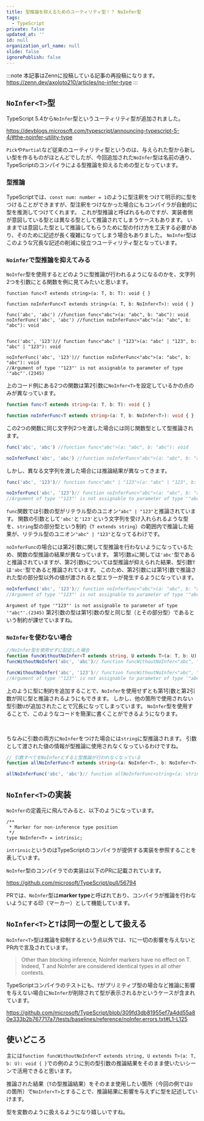 ```yaml
---
title: 型推論を抑えるためのユーティリティ型！？ NoInfer型
tags:
  - TypeScript
private: false
updated_at: ''
id: null
organization_url_name: null
slide: false
ignorePublish: false
---
```

:::note
本記事はZennに投稿している記事の再投稿になります。
https://zenn.dev/axoloto210/articles/no-infer-type
:::
## `NoInfer<T>`型
TypeScript 5.4から`NoInfer`型というユーティリティ型が追加されました。

https://devblogs.microsoft.com/typescript/announcing-typescript-5-4/#the-noinfer-utility-type

`Pick`や`Partial`など従来のユーティリティ型というのは、与えられた型から新しい型を作るものがほとんどでしたが、今回追加された`NoInfer`型は名前の通り、TypeScriptのコンパイラによる型推論を抑えるための型となっています。

### 型推論
TypeScriptでは、`const num: number = 1`のように型注釈をつけて明示的に型をつけることができますが、型注釈をつけなかった場合にもコンパイラが自動的に型を推測してつけてくれます。
これが型推論と呼ばれるものですが、実装者側が意図している型とは異なる型として推論されてしまうケースもあります。
いままでは意図した型として推論してもらうために型の付け方を工夫する必要があり、そのために記述が長く複雑になってしまう場合もありました。
`NoInfer`型はこのような冗長な記述の削減に役立つユーティリティ型となっています。

### `Noinfer`で型推論を抑えてみる
`NoInfer`型を使用するとどのように型推論が行われるようになるのかを、文字列2つを引数にとる関数を例に見てみたいと思います。
```ts: noInferExample.ts
function func<T extends string>(a: T, b: T): void { }

function noInferFunc<T extends string>(a: T, b: NoInfer<T>): void { }

func('abc', 'abc') //function func<"abc">(a: "abc", b: "abc"): void
noInferFunc('abc', 'abc') //function noInferFunc<"abc">(a: "abc", b: "abc"): void


func('abc', '123')// function func<"abc" | "123">(a: "abc" | "123", b: "abc" | "123"): void

noInferFunc('abc', '123')// function noInferFunc<"abc">(a: "abc", b: "abc"): void
//Argument of type '"123"' is not assignable to parameter of type '"abc"'.(2345)
```


上のコード例にある2つの関数は第2引数に`NoInfer<T>`を設定しているかの点のみが異なっています。
```ts
function func<T extends string>(a: T, b: T): void { }

function noInferFunc<T extends string>(a: T, b: NoInfer<T>): void { }
```

この2つの関数に同じ文字列2つを渡した場合には同じ関数型として型推論されます。
```ts
func('abc', 'abc') //function func<"abc">(a: "abc", b: "abc"): void

noInferFunc('abc', 'abc') //function noInferFunc<"abc">(a: "abc", b: "abc"): void
```

しかし、異なる文字列を渡した場合には推論結果が異なってきます。
```ts
func('abc', '123')// function func<"abc" | "123">(a: "abc" | "123", b: "abc" | "123"): void

noInferFunc('abc', '123')// function noInferFunc<"abc">(a: "abc", b: "abc"): void
//Argument of type '"123"' is not assignable to parameter of type '"abc"'.(2345)
```
`func`関数では引数の型がリテラル型のユニオン`"abc" | "123"`と推論されています。
関数の引数として`'abc'`と`'123'`という文字列を受け入れられるような型を、`string`型の部分型という制約（`T extends string`）の範囲内で推論した結果が、リテラル型のユニオン`"abc" | "123"`となってるわけです。

`noInferFunc`の場合には第2引数に関して型推論を行わないようになっているため、関数の型推論の結果が異なっています。
第1引数`a`に関しては`'abc'`型であると推論されていますが、第2引数`b`については型推論が抑えられた結果、型引数`T`は`'abc'`型であると推論されています。
このため、第2引数には第1引数で推論された型の部分型以外の値が渡されると型エラーが発生するようになっています。

```ts
noInferFunc('abc', '123')// function noInferFunc<"abc">(a: "abc", b: "abc"): void
//Argument of type '"123"' is not assignable to parameter of type '"abc"'.(2345)
```
```Argument of type '"123"' is not assignable to parameter of type '"abc"'.(2345)```
第2引数の型は第1引数の型と同じ型（とその部分型）であるという制約が課せていますね。

### `NoInfer`を使わない場合
```ts
//NoInfer型を使用せずに記述した場合
function funcWithoutNoInfer<T extends string, U extends T>(a: T, b: U): void { }
funcWithoutNoInfer('abc', 'abc')// function funcWithoutNoInfer<"abc", "abc">(a: "abc", b: "abc"): void

funcWithoutNoInfer('abc', '123')// function funcWithoutNoInfer<"abc", "abc">(a: "abc", b: "abc"): void
//Argument of type '"123"' is not assignable to parameter of type '"abc"'.(2345)
```
上のように型に制約を追加することで、`NoInfer`を使用せずとも第1引数と第2引数が同じ型と推論されるようにもできます。
しかし、他の箇所で使用されない型引数`U`が追加されたことで冗長になってしまっています。
`NoInfer`型を使用することで、このようなコードを簡潔に書くことができるようになります。

<br/>

ちなみに引数の両方に`NoInfer`をつけた場合には`string`に型推論されます。
引数として渡された値の情報が型推論に使用されなくなっているわけですね。
```ts
// 引数すべてをNoInferとすると型推論が行われなくなっている
function allNoInferFunc<T extends string>(a: NoInfer<T>, b: NoInfer<T>): void { }

allNoInferFunc('abc', 'abc')// function allNoInferFunc<string>(a: string, b: string): void
```

## `NoInfer<T>`の実装
`NoInfer`の定義元に飛んでみると、以下のようになっています。
```ts: node_modules/typescript/lib/lib.es5.d.ts
/**
 * Marker for non-inference type position
 */
type NoInfer<T> = intrinsic;
```
`intrinsic`というのはTypeScriptのコンパイラが提供する実装を参照することを表しています。

`NoInfer`型のコンパイラでの実装は以下のPRに記載されています。

https://github.com/microsoft/TypeScript/pull/56794

PRでは、`NoInfer`型は**marker type**と呼ばれており、コンパイラが推論を行わないようにする印（マーカー）として機能しています。

## `NoInfer<T>`と`T`は同一の型として扱える
`NoInfer<T>`型は推論を抑制するという点以外では、`T`に一切の影響を与えないとPR内で言及されています。
>Other than blocking inference, NoInfer<T> markers have no effect on T. Indeed, T and NoInfer<T> are considered identical types in all other contexts.

TypeScriptコンパイラのテストにも、`T`がプリミティブ型の場合など推論に影響を与えない場合に`NoInfer`が削除されて型が表示されるかというケースが含まれています。

https://github.com/microsoft/TypeScript/blob/309fd3db81955ef7a4dd55a80e333b2b767717a7/tests/baselines/reference/noInfer.errors.txt#L1-L125

## 使いどころ
主には`function funcWithoutNoInfer<T extends string, U extends T>(a: T, b: U): void { }`での例のように別の型引数の推論結果をそのまま使いたいシーンで活用できると思います。

推論された結果（`T`の型推論結果）をそのまま使用したい箇所（今回の例では`U`の箇所）で`NoInfer<T>`とすることで、推論結果に影響を与えずに型を記述していけます。

型を変数のように扱えるようになり嬉しいですね。
